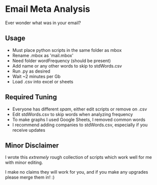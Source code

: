 Email Meta Analysis
=====
Ever wonder what was in your email?

## Usage

* Must place python scripts in the same folder as mbox
* Rename .mbox as 'mail.mbox'
* Need folder wordFrequency (should be present)
* Add name or any other words to skip to stdWords.csv
* Run <filename>.py as desired
* Wait ~2 minutes per Gb
* Load .csv into excel or sheets

## Required Tuning

* Everyone has different *spam*, either edit scripts or remove on .csv
* Edit stdWords.csv to skip words when analyzing frequency
* To make graphs I used Google Sheets, I removed common words
* I recommend adding companies to stdWords.csv, especially if you receive updates

## Minor Disclaimer

I wrote this *extremely* rough collection of scripts which work well for me with minor editing.

I make no claims they will work for you, and if you make any upgrades please merge them in! :)